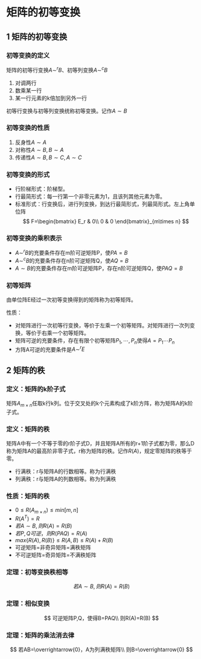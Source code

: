 # 矩阵的初等变换

## 1 矩阵的初等变换

### 初等变换的定义

矩阵的初等行变换$A\sim^r B$、初等列变换$A\sim^c B$
1. 对调两行
2. 数乘某一行
3. 某一行元素的k倍加到另外一行

初等行变换与初等列变换统称初等变换。记作$A\sim B$

### 初等变换的性质

1. 反身性$A \sim A$
2. 对称性$A\sim B,B\sim A$
3. 传递性$A\sim B,B\sim C,A\sim C$

### 初等变换的形式

* 行阶梯形式：阶梯型。
* 行最简形式：每一行第一个非零元素为1，且该列其他元素为零。
* 标准形式：行变换后，进行列变换，到达行最简形式，列最简形式。左上角单位阵
$$
F=\begin{bmatrix}
    E_r & 0\\
    0   & 0
\end{bmatrix}_{m\times n}
$$

### 初等变换的乘积表示

* $A\sim^r B$的充要条件存在m阶可逆矩阵P，使$PA = B$
* $A\sim^c B$的充要条件存在n阶可逆矩阵Q，使$AQ = B$
* $A\sim B$的充要条件存在m阶可逆矩阵P，存在n阶可逆矩阵Q，使$PAQ =B$

### 初等矩阵

由单位阵E经过一次初等变换得到的矩阵称为初等矩阵。

性质：
* 对矩阵进行一次初等行变换，等价于左乘一个初等矩阵。对矩阵进行一次列变换，等价于右乘一个初等矩阵。
* 矩阵可逆的充要条件，存在有限个初等矩阵$P_1,\cdots,P_n$使得$A=P_1\cdots P_n$
* 方阵A可逆的充要条件是$A\sim^r E$

## 2 矩阵的秩

### 定义：矩阵的k阶子式

矩阵$A_{m\times n}$任取k行k列。位于交叉处的k个元素构成了k阶方阵，称为矩阵A的k阶子式。

### 定义：矩阵的秩

矩阵A中有一个不等于零的r阶子式D，并且矩阵A所有的r+1阶子式都为零，那么D称为矩阵A的最高阶非零子式，r称为矩阵的秩。记作$R(A)$，规定零矩阵的秩等于零。

* 行满秩：r与矩阵A的行数相等。称为行满秩
* 列满秩：r与矩阵A的列数相等。称为列满秩
### 性质：矩阵的秩
* $0\leq R(A_{m\times n})\leq min[m,n]$
* $R(A^T)=R$
* $若A\sim B,则R(A)=R(B)$
* $若P,Q可逆，则R(PAQ)=R(A)$
* $max\{R(A),R(B)\}\leq R(A,B)\leq R(A)+R(B)$
* 可逆矩阵=非奇异矩阵=满秩矩阵
* 不可逆矩阵=奇异矩阵=不满秩矩阵

### 定理：初等变换秩相等

$$
若A\sim B,则R(A)=R(B)
$$

### 定理：相似变换
$$
可逆矩阵P,Q，使得B=PAQ\\
则R(A)=R(B)
$$

### 定理：矩阵的乘法消去律

$$
若AB=\overrightarrow{0}，A为列满秩矩阵\\
则B=\overrightarrow{0}
$$